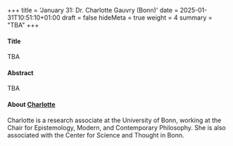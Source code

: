+++
title = 'January 31: Dr. Charlotte Gauvry (Bonn)'
date = 2025-01-31T10:51:10+01:00
draft = false
hideMeta = true
weight = 4
summary = "TBA"
+++
 

#### Title
TBA

#### Abstract
TBA
 

#### About [Charlotte](https://www.cst.uni-bonn.de/en/persons/charlotte-gauvry)

Charlotte is a research associate at the University of Bonn, working at the Chair for Epistemology, Modern, and Contemporary Philosophy. She is also associated with the Center for Science and Thought in Bonn. 


